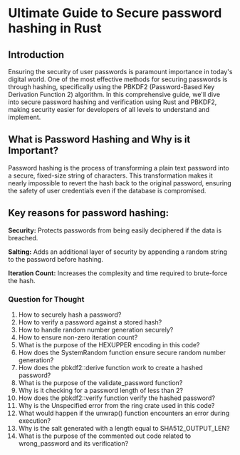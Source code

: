 # Ultimate Guide to Secure password hashing in Rust
## Introduction
Ensuring the security of user passwords is paramount importance in today's digital world. One of the most effective methods for securing passwords is through hashing, specifically using the PBKDF2 (Password-Based Key Derivation Function 2) algorithm. In this comprehensive guide, we'll dive into secure password hashing and verification using Rust and PBKDF2, making security easier for developers of all levels to understand and implement.

## What is Password Hashing and Why is it Important?
Password hashing is the process of transforming a plain text password into a secure, fixed-size string of characters. This transformation makes it nearly impossible to revert the hash back to the original password, ensuring the safety of user credentials even if the database is compromised.

## Key reasons for password hashing:

**Security:** Protects passwords from being easily deciphered if the data is breached.

**Salting:** Adds an additional layer of security by appending a random string to the password before hashing.

**Iteration Count:** Increases the complexity and time required to brute-force the hash.


### Question for Thought 

1. How to securely hash a password?
2. How to verify a password against a stored hash?
3. How to handle random number generation securely?
4. How to ensure non-zero iteration count?
5. What is the purpose of the HEXUPPER encoding in this code?
6. How does the SystemRandom function ensure secure random number generation?
7. How does the pbkdf2::derive function work to create a hashed password?
8. What is the purpose of the validate_password function?
9. Why is it checking for a password length of less than 2?
10. How does the pbkdf2::verify function verify the hashed password?
11. Why is the Unspecified error from the ring crate used in this code?
12. What would happen if the unwrap() function encounters an error during execution?
13. Why is the salt generated with a length equal to SHA512_OUTPUT_LEN?
14. What is the purpose of the commented out code related to wrong_password and its verification?

